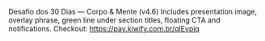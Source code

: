 Desafio dos 30 Dias — Corpo & Mente (v4.6)
Includes presentation image, overlay phrase, green line under section titles, floating CTA and notifications.
Checkout: https://pay.kiwify.com.br/qlEvpiq
